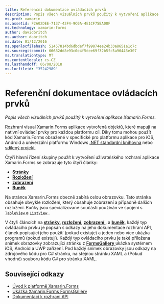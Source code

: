 ```yaml
---
title: Referenční dokumentace ovládacích prvků
description: Popis všech vizuálních prvků použitý k vytvoření aplikace Xamarin.Forms. Tento článek obsahuje seznam řízení skupiny, které tvoří uživatelské rozhraní aplikace Xamarin.Forms.
ms.prod: xamarin
ms.assetid: F2A02DEE-7137-42F4-9C0A-4E1CF75EA08F
ms.technology: xamarin-forms
author: davidbritch
ms.author: dabritch
ms.date: 01/12/2016
ms.openlocfilehash: 51457814bd6dbdef7f99874ee24b33a8651a1c7c
ms.sourcegitcommit: 66682dd8e93c0e4f5dee69f32b5fc5a96443e307
ms.translationtype: MT
ms.contentlocale: cs-CZ
ms.lasthandoff: 06/08/2018
ms.locfileid: "35242989"
---
```

# <a name="controls-reference"></a>Referenční dokumentace ovládacích prvků

_Popis všech vizuálních prvků použitý k vytvoření aplikace Xamarin.Forms._

Rozhraní visual Xamarin.Forms aplikace vytvořená objektů, které mapují na nativní ovládací prvky pro každou platformu cíl. Díky tomu mohou použít kód Xamarin.Forms obsažené v specifické pro platformu aplikace pro iOS, Android a univerzální platformu Windows [.NET standardní knihovna](~/cross-platform/app-fundamentals/net-standard.md) nebo [sdílený projekt](~/cross-platform/app-fundamentals/shared-projects.md).

Čtyři hlavní řízení skupiny použít k vytvoření uživatelského rozhraní aplikace Xamarin.Forms se zobrazuje tyto čtyři články:

- [**Stránky**](pages.md)
- [**Rozložení**](layouts.md)
- [**zobrazení**](views.md)
- [**Buněk**](cells.md)

Na stránce Xamarin.Forms obecně zabírá celou obrazovku. Tato stránka obsahuje obvykle rozložení, který obsahuje zobrazení a případně dalších rozložení. Buňky jsou specializované součásti používán ve spojení s [ `TableView` ](views.md#tableView) a [ `ListView` ](views.md#listView).

V čtyři článcích na [ **stránky**](pages.md), [ **rozložení**](layouts.md), [ **zobrazení** ](views.md), a [ **buněk**](cells.md), každý typ ovládacího prvku je popsán s odkazy na jeho dokumentace rozhraní API, článek popisující jeho použití (pokud existuje) a jeden nebo více ukázka programů (pokud existují). Každý typ ovládacího prvku je také přiložena snímek obrazovky zobrazující stránku z [ **FormsGallery** ](https://developer.xamarin.com/samples/FormsGallery/) ukázka systémem iOS, Android a UWP zařízení. Pod každý snímek obrazovky jsou odkazy na zdrojového kódu pro C# stránku, na stejnou stránku XAML a (Pokud vhodné) souboru kódu C# pro stránku XAML.

## <a name="related-links"></a>Související odkazy

- [Úvod k platformě Xamarin.Forms](~/xamarin-forms/get-started/introduction-to-xamarin-forms.md)
- [Ukázka Xamarin.Forms FormsGallery](https://developer.xamarin.com/samples/FormsGallery/)
- [Dokumentaci k rozhraní API](https://developer.xamarin.com/api/root/Xamarin.Forms/)
